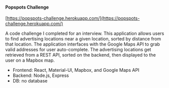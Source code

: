 #### Popspots Challenge

[https://popspots-challenge.herokuapp.com/](https://popspots-challenge.herokuapp.com/)

A code challenge I completed for an interview. This application allows users to find advertising locations
near a given location, sorted by distance from that location. The application interfaces with the Google Maps API
to grab valid addresses for user auto-complete. The advertising locations get retrieved from a REST API, sorted on 
the backend, then displayed to the user on a Mapbox map.

* Frontend: React, Material-UI, Mapbox, and Google Maps API
* Backend: Node.js, Express
* DB: no database
